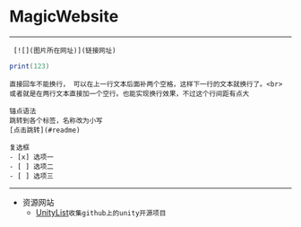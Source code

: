 # MagicWebsite
---

```
 [![](图片所在网址)](链接网址)
 ``` 
 ```lua
 print(123)
 ```
 ```
直接回车不能换行， 可以在上一行文本后面补两个空格，这样下一行的文本就换行了。<br>      
或者就是在两行文本直接加一个空行。也能实现换行效果，不过这个行间距有点大
```
```
锚点语法  
跳转到各个标签，名称改为小写
[点击跳转](#readme)
```
```
复选框
- [x] 选项一
- [ ] 选项二
- [ ] 选项三
```
---
* 资源网站
  * [UnityList](https://unitylist.com "Welcome to the best Unity3D open source search engine")`收集github上的unity开源项目`<br>

